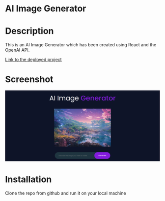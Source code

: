 # AI Image Generator

# Description

This is an AI Image Generator which has been created using React and the OpenAI API. 

[Link to the deployed project](https://al946x.github.io/ai-image-generator/)

 

# Screenshot

![screenshot of portfolio](src/Components/assets/screenshot.png "Screenshot of AI Image Generator")

 

# Installation

Clone the repo from github and run it on your local machine

 